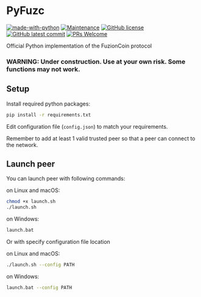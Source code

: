 # PyFuzc
[![made-with-python](https://img.shields.io/badge/Made%20with-Python-1f425f.svg)](https://www.python.org/)
[![Maintenance](https://img.shields.io/badge/Maintained%3F-yes-green.svg)](https://GitHub.com/FuzionCoin-dev/py-fuzioncoin/graphs/commit-activity)
[![GitHub license](https://badgen.net/github/license/FuzionCoin-dev/py-fuzioncoin)](https://github.com/FuzionCoin-dev/py-fuzioncoin/blob/master/LICENSE)
[![GitHub latest commit](https://badgen.net/github/last-commit/FuzionCoin-dev/py-fuzioncoin)](https://GitHub.com/FuzionCoin-dev/py-fuzioncoin/commit/)
[![PRs Welcome](https://img.shields.io/badge/PRs-welcome-brightgreen.svg?style=flat-square)](http://makeapullrequest.com)


Official Python implementation of the FuzionCoin protocol

### WARNING: Under construction. Use at your own risk. Some functions may not work.

## Setup

Install required python packages:
```sh
pip install -r requirements.txt
```

Edit configuration file (`config.json`) to match your requirements.

Remember to add at least 1 valid trusted peer so that a peer can connect to the network.

## Launch peer
You can launch peer with following commands:

on Linux and macOS:
```sh
chmod +x launch.sh
./launch.sh
```
on Windows:
```sh
launch.bat
```

Or with specify configuration file location

on Linux and macOS:
```sh
./launch.sh --config PATH
```
on Windows:
```sh
launch.bat --config PATH
```

